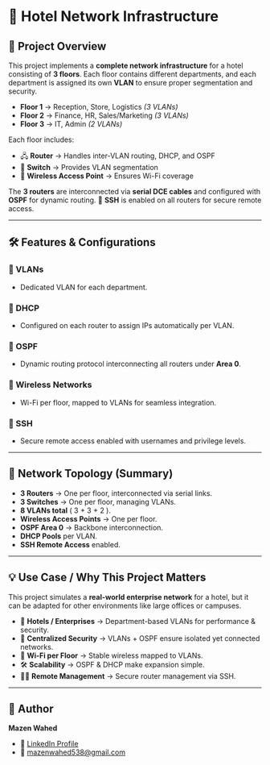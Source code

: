 # 🏨 Hotel Network Infrastructure

## 📘 Project Overview

This project implements a **complete network infrastructure** for a hotel consisting of **3 floors**. Each floor contains different departments, and each department is assigned its own **VLAN** to ensure proper segmentation and security.

* **Floor 1** → Reception, Store, Logistics *(3 VLANs)*
* **Floor 2** → Finance, HR, Sales/Marketing *(3 VLANs)*
* **Floor 3** → IT, Admin *(2 VLANs)*

Each floor includes:

* 🖧 **Router** → Handles inter-VLAN routing, DHCP, and OSPF
* 🔌 **Switch** → Provides VLAN segmentation
* 📡 **Wireless Access Point** → Ensures Wi-Fi coverage

The **3 routers** are interconnected via **serial DCE cables** and configured with **OSPF** for dynamic routing.
🔐 **SSH** is enabled on all routers for secure remote access.

---

## 🛠️ Features & Configurations

### 🔹 VLANs

* Dedicated VLAN for each department.

### 🔹 DHCP

* Configured on each router to assign IPs automatically per VLAN.

### 🔹 OSPF

* Dynamic routing protocol interconnecting all routers under **Area 0**.

### 🔹 Wireless Networks

* Wi-Fi per floor, mapped to VLANs for seamless integration.

### 🔹 SSH

* Secure remote access enabled with usernames and privilege levels.

---

## 📐 Network Topology (Summary)

* **3 Routers** → One per floor, interconnected via serial links.
* **3 Switches** → One per floor, managing VLANs.
* **8 VLANs total** ( 3 + 3 + 2 ).
* **Wireless Access Points** → One per floor.
* **OSPF Area 0** → Backbone interconnection.
* **DHCP Pools** per VLAN.
* **SSH Remote Access** enabled.

---

## 💡 Use Case / Why This Project Matters

This project simulates a **real-world enterprise network** for a hotel, but it can be adapted for other environments like large offices or campuses.

* 🏨 **Hotels / Enterprises** → Department-based VLANs for performance & security.
* 🔐 **Centralized Security** → VLANs + OSPF ensure isolated yet connected networks.
* 📶 **Wi-Fi per Floor** → Stable wireless mapped to VLANs.
* 🛠 **Scalability** → OSPF & DHCP make expansion simple.
* 👨‍💻 **Remote Management** → Secure router management via SSH.

---

## 📜 Author
**Mazen Wahed**  
- 💼 [LinkedIn Profile](https://www.linkedin.com/in/mazen-wahed-260826320)  
- 📧 mazenwahed538@gmail.com  





